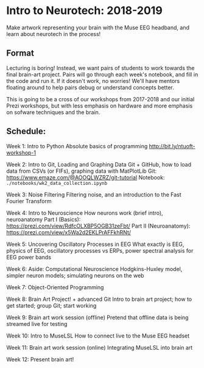 # Intro to Neurotech: 2018-2019
Make artwork representing your brain with the Muse EEG headband, and learn about neurotech in the process!

## Format
Lecturing is boring! Instead, we want pairs of students to work towards the final brain-art project. Pairs will go through each week's notebook, and fill in the code and run it. If it doesn't work, no worries! We'll have mentors floating around to help pairs debug or understand concepts better.

This is going to be a cross of our workshops from 2017-2018 and our initial Prezi workshops, but with less emphasis on hardware and more emphasis on sofware techniques and the brain.

## Schedule:

Week 1: Intro to Python
Absolute basics of programming
http://bit.ly/ntuoft-workshop-1

Week 2: Intro to Git, Loading and Graphing Data
Git + GitHub, how to load data from CSVs (or FIFs), graphing data with MatPlotLib
Git: https://www.emaze.com/@AOOQLWZRZ/git-tutorial
Notebook: `./notebooks/wk2_data_collection.ipynb`

Week 3: Noise Filtering
Filtering noise, and an introduction to the Fast Fourier Transform

Week 4: Intro to Neuroscience
How neurons work (brief intro), neuroanatomy
    Part I (Basics): https://prezi.com/view/RdfcOLXBP5OGB31zeFbt/
    Part II (Neuroanatomy): https://prezi.com/view/x5Wa2d2EKLPrAFFkhRNt/

Week 5: Uncovering Oscillatory Processes in EEG
What exactly is EEG, physics of EEG, oscillatory processes vs ERPs, power spectral analysis for EEG power bands

Week 6: Aside: Computational Neuroscience
Hodgkins-Huxley model, simpler neuron models; simulating neurons on the web

Week 7: Object-Oriented Programming

Week 8: Brain Art Project! + advanced Git
Intro to brain art project; how to get started; group Git; start working

Week 9: Brain art work session (offline)
Pretend that offline data is being streamed live for testing

Week 10: Intro to MuseLSL
How to connect live to the Muse EEG headset

Week 11: Brain art work session (online)
Integrating MuseLSL into brain art

Week 12: Present brain art!